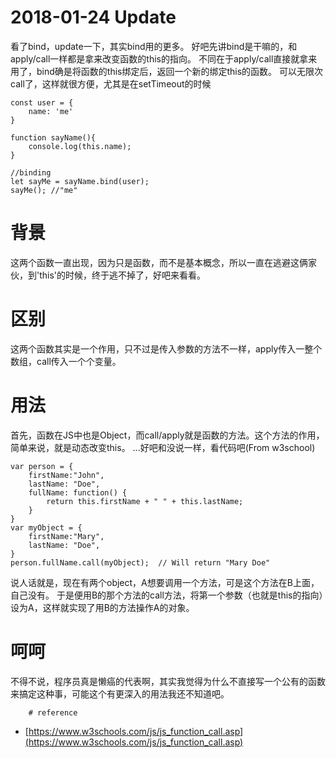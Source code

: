 # 2018-01-24 Update
看了bind，update一下，其实bind用的更多。
好吧先讲bind是干嘛的，和apply/call一样都是拿来改变函数的this的指向。
不同在于apply/call直接就拿来用了，bind确是将函数的this绑定后，返回一个新的绑定this的函数。
可以无限次call了，这样就很方便，尤其是在setTimeout的时候
```
const user = {
	name: 'me'
}

function sayName(){
	console.log(this.name);
}

//binding
let sayMe = sayName.bind(user);
sayMe(); //"me"
```

# 背景
这两个函数一直出现，因为只是函数，而不是基本概念，所以一直在逃避这俩家伙，到'this'的时候，终于逃不掉了，好吧来看看。

# 区别
这两个函数其实是一个作用，只不过是传入参数的方法不一样，apply传入一整个数组，call传入一个个变量。

# 用法
首先，函数在JS中也是Object，而call/apply就是函数的方法。这个方法的作用，简单来说，就是动态改变this。
...好吧和没说一样，看代码吧(From w3school)
```
var person = {
    firstName:"John",
    lastName: "Doe",
    fullName: function() {
        return this.firstName + " " + this.lastName;
    }
}
var myObject = {
    firstName:"Mary",
    lastName: "Doe",
}
person.fullName.call(myObject);  // Will return "Mary Doe"
```
说人话就是，现在有两个object，A想要调用一个方法，可是这个方法在B上面，自己没有。
于是便用B的那个方法的call方法，将第一个参数（也就是this的指向）设为A，这样就实现了用B的方法操作A的对象。

# 呵呵
不得不说，程序员真是懒癌的代表啊，其实我觉得为什么不直接写一个公有的函数来搞定这种事，可能这个有更深入的用法我还不知道吧。

		# reference
- [https://www.w3schools.com/js/js_function_call.asp](https://www.w3schools.com/js/js_function_call.asp)
